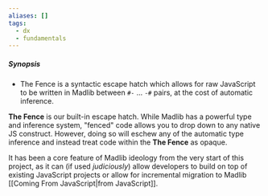 ```yaml
---
aliases: []
tags:
  - dx
  - fundamentals
---
```

##### Synopsis
- The Fence is a syntactic escape hatch which allows for raw JavaScript to be written in Madlib between `#-` ... `-#` pairs, at the cost of automatic inference.

**The Fence** is our built-in escape hatch. While Madlib has a powerful type and inference system, "fenced" code allows you to drop down to any native JS construct. However, doing so will eschew any of the automatic type inference and instead treat code within the **The Fence** as opaque.

It has been a core feature of Madlib ideology from the very start of this project, as it can (if used _judiciously_) allow developers to build on top of existing JavaScript projects or allow for incremental migration to Madlib [[Coming From JavaScript|from JavaScript]].